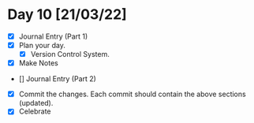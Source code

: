 # Day 10 [21/03/22]

- [x] Journal Entry (Part 1)
- [x] Plan your day.
  - [x] Version Control System.
- [x] Make Notes
- [] Journal Entry (Part 2)
- [x] Commit the changes. Each commit should contain the above sections (updated).
- [x] Celebrate
<!-- [x] to tick -->
